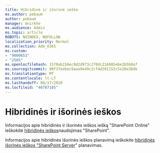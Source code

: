 ```yaml
---
title: Hibridinė ir išorinė ieška
ms.author: pebaum
author: pebaum
manager: mnirkhe
ms.audience: Admin
ms.topic: article
ROBOTS: NOINDEX, NOFOLLOW
localization_priority: Normal
ms.collection: Adm_O365
ms.custom:
- "9000653"
- "2505"
ms.openlocfilehash: 1570ab156ec9d2d973c270dc216985e6e2b5b0af
ms.sourcegitcommit: 90f37eebec9aaa9e49c2cf4d201152c5e20e384b
ms.translationtype: MT
ms.contentlocale: lt-LT
ms.lasthandoff: 08/17/2020
ms.locfileid: "46787185"
---
```

# <a name="hybrid-and-federated-searches"></a>Hibridinės ir išorinės ieškos 

Informacijos apie hibridinės ir išorinės ieškos iešką "SharePoint Online" ieškokite [hibridinės ieškos](https://docs.microsoft.com/sharepoint/hybrid/hybrid-search-in-sharepoint)naudojimas "SharePoint".

Informacijos apie hibridinės išorinės ieškos planavimą ieškokite [hibridinės išorinės ieškos "SharePoint Server](https://docs.microsoft.com/sharepoint/hybrid/plan-hybrid-federated-search)" planavimas.